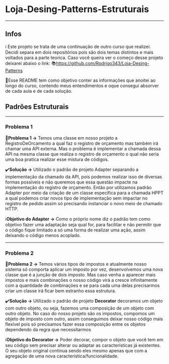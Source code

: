 # Loja-Desing-Patterns-Estruturais

---
## Infos

:information_source: Este projeto se trata de uma continuação de outro curso que realizei. Decidi separa em dois repositórios pois são dois temas distintos e mais voltados para a parte teorica. Caso você queira ver o começo desse projeto deixarei abaixo o link:
:books:https://github.com/Rodrigo343/Loja-Desing-Patterns

:dart:Esse README tem como objetivo conter as informações que anoitei ao longo do curso, contendo meus entendimentos e oque consegui absorver de cada aula e de cada solução.

## Padrões Estruturais
---

### Problema 1

:red_circle:**Problema 1 →** Temos uma classe em nosso projeto a RegistroDeOrcamento a qual faz o registro de orçamento mas também irá chamar uma API externa. Mas o problema é implementar a chamada dessa API na mesma classe que realiza o registro de orçamento o qual não seria uma boa pratica realizar esse mistura de códigos.

:heavy_check_mark:**Solução →** Utilizado o padrão de projeto Adapter separando a implementação da chamado da API, pois podemos realizar isso de diversas formas possíveis e não queremos que essa questão impacte na implementação do registro de orçamento. Então por utilizamos padrão Adapter por meio da criação de um classe especifica para a chamada HPPT a qual podemos criar novos tipo de implementação sem impactar no registro de pedido assim só precisando instanciar o novo meio de chamado HTTP.

:information_source:**Objetivo do Adapter →** Como o próprio nome diz o padrão tem como objetivo fazer uma adaptação seja qual for, para facilitar e não permitir que o código fique limitado a só uma forma de realizar uma ação,  assim deixando o código menos acoplado.

---

### Problema 2

:red_circle:**Problema 2 →** Temos vários tipos de impostos e atualmente nosso sistema só comporta aplicar um imposto por vez, desenvolvemos uma nova classe que é a junção de dois imposto. Mas caso venha a aparecer mais impostos e mais combinações o nosso código virá a cresce infinitamente com a quantidade de combinações e se para cada uma delas precisarmos criar um classe irá ficar bem estranho essa estrutura.

:heavy_check_mark:**Solução →**   Utilizado o padrão de projeto **Decorator** decoramos um objeto com outro objeto, ou seja, fazemos uma composição de um objeto com outro objeto. No caso do nosso projeto são os impostos, compomos um objeto de imposto com outro, assim conseguimos deixar nosso código mais flexível pois só precisamos fazer essa composição entre os objetos dependendo da regra que necessitarmos

:information_source:**Objetivo do Decorator →**  Poder decorar, compor o objeto que você tem em seu código sem precisar alterar ou adaptar as características já existentes. O seu objeto original continua sendo eles mesmo apenas que com a agregação de uma nova característica/funcionalidade.
